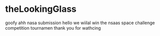 # theLookingGlass
goofy ahh nasa submission
hello we wiilal win the nsaas space challenge competition tournamen thank you for wathcing
